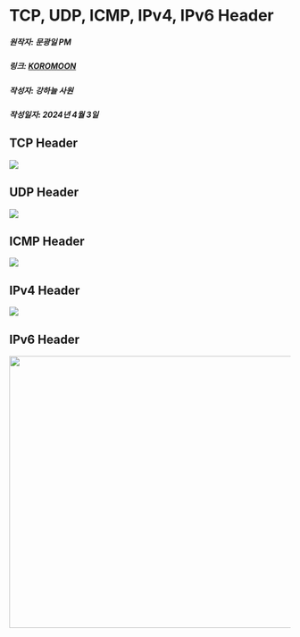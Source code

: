 # TCP, UDP, ICMP, IPv4, IPv6 Header
##### 원작자: 문광일 PM
##### 링크: [KOROMOON][KOROMOONlink]
[KOROMOONlink]: https://koromoon.blogspot.com/2020/03/tcp-udp-icmp-ipv4-ipv6-header.html "Go KOROMOON"
##### 작성자: 강하늘 사원
##### 작성일자: 2024년 4월 3일 


## TCP Header

<img src="https://blogger.googleusercontent.com/img/b/R29vZ2xl/AVvXsEiRsnFDpXW0iaP7Y_QcJetJBqc-7IXbsQrccP-dp9kDs_5z8fO0WPEm6DrRaE0MAkos83G_3LPoS0Ia4zeR3Vt_wW7Dnf09bdYKMb0FQcRLqvFL6FBWfavUmcBVtQxmyIRXz6kOCzNJKMM/s640/TCP+Header.png">

## UDP Header

<img src="https://blogger.googleusercontent.com/img/b/R29vZ2xl/AVvXsEhwidMjTddXG_5WUjwMP4Tpt2QD1zuZF25tLzrs6PfMzvfZCDYGLzujRswtgl1b1CLJ7BWkUfdn81o1dJbgYPv7T55Whq3Hv9gau17V-aQsVSGVBP3-vU5UIYHDn88K26ej8Yg1SwlgF54/s640/UDP+Header.png">

## ICMP Header 

<img src="https://blogger.googleusercontent.com/img/b/R29vZ2xl/AVvXsEj2qZLMRHviE7osxZlk571LChqSdaBXCLZkl5muT4af2i2DN7f9pvsAoGp23ndiTaZgdUfNhKVIIH1U-LJlbw7u_co_nQd9A2MAggrdJ_IVQtAZH34TvsfXnF8zuX6OtUWke3tz_qybbTA/s640/ICMP+Header.png">

## IPv4 Header

<img src="https://blogger.googleusercontent.com/img/b/R29vZ2xl/AVvXsEh8zWF4sgvEdVpd-t9RRAV_O9OsiXtTkvpgVtw8CzX8UCdvuwsEYMr3JxwBrY5xFSTzylceZu7VaeUnooFncLZ6jBxSiewutp55Nop1aSUZcIsQ8Ru1UpMjZPAmhr_t97-gbdDm2w07br4/s640/IPv4+Header.png">

## IPv6 Header

<img src="https://i0.wp.com/ipnet.xyz/wp-content/uploads/2012/03/IP-Header-v6.png?ssl=1" width="640px" Height="487px"></img>
